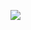 <a href="https://github.com/anuraghazra/github-readme-stats"><img align="center" src="https://github-readme-stats.vercel.app/api/top-langs/?username=sinclam&layout=compact&theme=buefy&hide_border=true" /></a>
